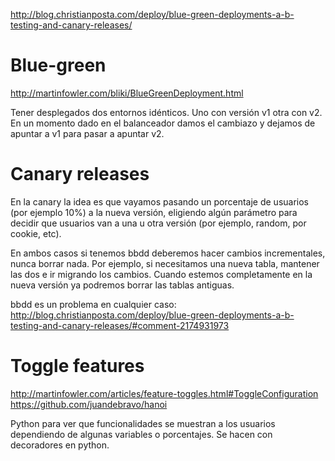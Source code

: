 http://blog.christianposta.com/deploy/blue-green-deployments-a-b-testing-and-canary-releases/

# Blue-green
http://martinfowler.com/bliki/BlueGreenDeployment.html

Tener desplegados dos entornos idénticos. Uno con versión v1 otra con v2.
En un momento dado en el balanceador damos el cambiazo y dejamos de apuntar a v1 para pasar a apuntar v2.


# Canary releases
En la canary la idea es que vayamos pasando un porcentaje de usuarios (por ejemplo 10%) a la nueva versión, eligiendo algún parámetro para decidir que usuarios van a una u otra versión (por ejemplo, random, por cookie, etc).


En ambos casos si tenemos bbdd deberemos hacer cambios incrementales, nunca borrar nada.
Por ejemplo, si necesitamos una nueva tabla, mantener las dos e ir migrando los cambios.
Cuando estemos completamente en la nueva versión ya podremos borrar las tablas antiguas.

bbdd es un problema en cualquier caso: http://blog.christianposta.com/deploy/blue-green-deployments-a-b-testing-and-canary-releases/#comment-2174931973


# Toggle features
http://martinfowler.com/articles/feature-toggles.html#ToggleConfiguration
https://github.com/juandebravo/hanoi

Python para ver que funcionalidades se muestran a los usuarios dependiendo de algunas variables o porcentajes.
Se hacen con decoradores en python.

